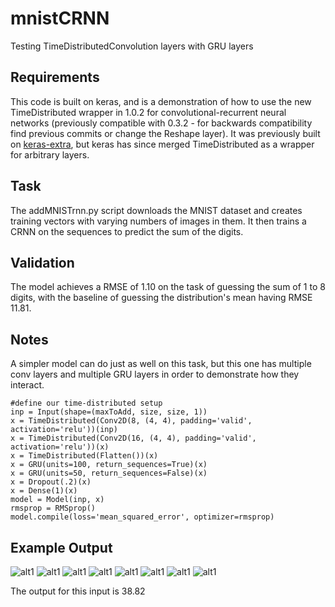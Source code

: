 # mnistCRNN
Testing TimeDistributedConvolution layers with GRU layers

## Requirements
This code is built on keras, and is a demonstration of how to use the new TimeDistributed wrapper in 1.0.2 for convolutional-recurrent neural networks (previously compatible with 0.3.2 - for backwards compatibility find previous commits or change the Reshape layer). It was previously built on [keras-extra](https://github.com/anayebi/keras-extra/), but keras has since merged TimeDistributed as a wrapper for arbitrary layers.

## Task
The addMNISTrnn.py script downloads the MNIST dataset and creates training vectors with varying numbers of images in them. It then trains a CRNN on the sequences to predict the sum of the digits.

## Validation
The model achieves a RMSE of 1.10 on the task of guessing the sum of 1 to 8 digits, with the baseline of guessing the distribution's mean having RMSE 11.81. 

## Notes
A simpler model can do just as well on this task, but this one has multiple conv layers and multiple GRU layers in order to demonstrate how they interact.

```
#define our time-distributed setup
inp = Input(shape=(maxToAdd, size, size, 1))
x = TimeDistributed(Conv2D(8, (4, 4), padding='valid', activation='relu'))(inp)
x = TimeDistributed(Conv2D(16, (4, 4), padding='valid', activation='relu'))(x)
x = TimeDistributed(Flatten())(x)
x = GRU(units=100, return_sequences=True)(x)
x = GRU(units=50, return_sequences=False)(x)
x = Dropout(.2)(x)
x = Dense(1)(x)
model = Model(inp, x)
rmsprop = RMSprop()
model.compile(loss='mean_squared_error', optimizer=rmsprop)
```

## Example Output
![alt1](https://cloud.githubusercontent.com/assets/7809188/12929148/4ce5c8c8-cf3f-11e5-835c-4d9eacff485f.jpg)
![alt1](https://cloud.githubusercontent.com/assets/7809188/12929147/4ce599c0-cf3f-11e5-90ea-84b06bcef147.jpg)
![alt1](https://cloud.githubusercontent.com/assets/7809188/12929149/4ce7eafe-cf3f-11e5-932a-fa9f9ea52a70.jpg)
![alt1](https://cloud.githubusercontent.com/assets/7809188/12929150/4ce8e332-cf3f-11e5-8dc2-6e17efd28588.jpg)
![alt1](https://cloud.githubusercontent.com/assets/7809188/12929153/4ceb8f92-cf3f-11e5-8da0-31b1779fd69f.jpg)
![alt1](https://cloud.githubusercontent.com/assets/7809188/12929152/4ceb73cc-cf3f-11e5-9e70-ecf16ab83ebf.jpg)
![alt1](https://cloud.githubusercontent.com/assets/7809188/12929159/4cf3ece6-cf3f-11e5-9255-6800372be51f.jpg)
![alt1](https://cloud.githubusercontent.com/assets/7809188/12929158/4cf2136c-cf3f-11e5-8bfb-6995eca11f9d.jpg)

The output for this input is 38.82
